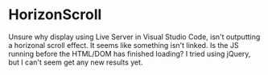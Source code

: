 # HorizonScroll
Unsure why display using Live Server in Visual Studio Code, isn't outputting a horizonal scroll effect. It seems like something isn't linked. Is the JS running before the HTML/DOM has finished loading? I tried using jQuery, but I can't seem get any new results yet.
